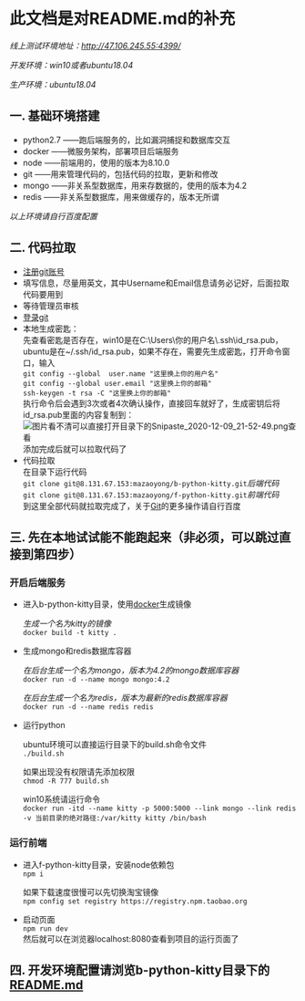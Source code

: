 # 此文档是对README.md的补充  

_线上测试环境地址：http://47.106.245.55:4399/_

*开发环境：win10或者ubuntu18.04*  

*生产环境：ubuntu18.04*
## 一. 基础环境搭建
- python2.7 ——跑后端服务的，比如漏洞捕捉和数据库交互
- docker ——微服务架构，部署项目后端服务
- node ——前端用的，使用的版本为8.10.0
- git ——用来管理代码的，包括代码的拉取，更新和修改  
- mongo ——非关系型数据库，用来存数据的，使用的版本为4.2
- redis ——非关系型数据库，用来做缓存的，版本无所谓
  
_以上环境请自行百度配置_
## 二. 代码拉取
- [注册git账号](http://8.131.67.153:4399/users/sign_up)
- 填写信息，尽量用英文，其中Username和Email信息请务必记好，后面拉取代码要用到
- 等待管理员审核
- [登录git](http://8.131.67.153:4399/)
- 本地生成密匙：  
  先查看密匙是否存在，win10是在C:\Users\你的用户名\\.ssh\id_rsa.pub，ubuntu是在~/.ssh/id_rsa.pub，如果不存在，需要先生成密匙，打开命令窗口，输入  
  ```git config --global  user.name "这里换上你的用户名"```  
  ```git config --global user.email "这里换上你的邮箱"```  
  ```ssh-keygen -t rsa -C "这里换上你的邮箱"```  
  执行命令后会遇到3次或者4次确认操作，直接回车就好了，生成密钥后将id_rsa.pub里面的内容复制到：![](./Snipaste_2020-12-09_21-52-49.png "图片看不清可以直接打开目录下的Snipaste_2020-12-09_21-52-49.png查看")添加完成后就可以拉取代码了
- 代码拉取  
  在目录下运行代码  
  ```git clone git@8.131.67.153:mazaoyong/b-python-kitty.git```_后端代码_  
  ```git clone git@8.131.67.153:mazaoyong/f-python-kitty.git```_前端代码_  
  到这里全部代码就拉取完成了，关于[Git](https://www.runoob.com/git/git-tutorial.html)的更多操作请自行百度
## 三. 先在本地试试能不能跑起来（非必须，可以跳过直接到第四步）
### 开启后端服务
- 进入b-python-kitty目录，使用[docker](https://www.runoob.com/docker/docker-tutorial.html)生成镜像  
  
  _生成一个名为kitty的镜像_  
  ```docker build -t kitty .```
- 生成mongo和redis数据库容器  
  
  _在后台生成一个名为mongo，版本为4.2的mongo数据库容器_  
  ```docker run -d --name mongo mongo:4.2```  

  _在后台生成一个名为redis，版本为最新的redis数据库容器_   
  ```docker run -d --name redis redis```  
- 运行python  
    
  ubuntu环境可以直接运行目录下的build.sh命令文件  
  ```./build.sh```

  如果出现没有权限请先添加权限  
  ```chmod -R 777 build.sh```

  win10系统请运行命令  
  ```docker run -itd --name kitty -p 5000:5000 --link mongo --link redis -v 当前目录的绝对路径:/var/kitty kitty /bin/bash```  

### 运行前端
- 进入f-python-kitty目录，安装node依赖包  
  ```npm i```  

  如果下载速度很慢可以先切换淘宝镜像  
  ```npm config set registry https://registry.npm.taobao.org```
- 启动页面  
  ```npm run dev```  
  然后就可以在浏览器localhost:8080查看到项目的运行页面了  
## 四. 开发环境配置请浏览b-python-kitty目录下的[README.md](./README.md)